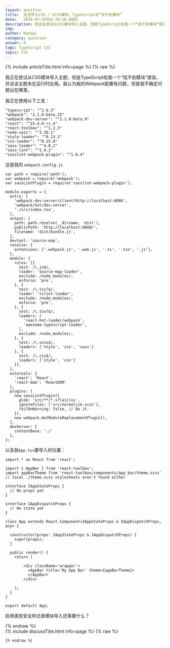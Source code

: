 ```yaml
---
layout: question
title:  无法导入CSS / SCSS模块。TypeScript说“找不到模块”
date:   2020-03-19T03:39:16.000Z
description: 我正在尝试从CSS模块导入主题，但是TypeScript给我一个“找不到模块”错误，并且该主题未在运行时应用。我认为我的Webpack配置有问题，但是我不...
img: 
author: MandyL
category: question
answer: 0
tags: TypeScript CSS
topic: CSS
---
```

<div class="article-root">
  <div class="article">
    {% include articleTitle.html info=page %}
    {% raw %}
    <div class="article-content"><p><font style="vertical-align: inherit;"><font style="vertical-align: inherit;">我正在尝试从CSS模块导入主题，但是TypeScript给我一个“找不到模块”错误，并且该主题未在运行时应用。</font><font style="vertical-align: inherit;">我认为我的Webpack配置有问题，但是我不确定问题出在哪里。</font></font></p>

<p><font style="vertical-align: inherit;"><font style="vertical-align: inherit;">我正在使用以下工具：</font></font></p>

<pre><code>"typescript": "^2.0.3"<font></font>
"webpack": "2.1.0-beta.25"<font></font>
"webpack-dev-server": "^2.1.0-beta.9"<font></font>
"react": "^15.4.0-rc.4"<font></font>
"react-toolbox": "^1.2.3"<font></font>
"node-sass": "^3.10.1"<font></font>
"style-loader": "^0.13.1"<font></font>
"css-loader": "^0.25.0"<font></font>
"sass-loader": "^4.0.2"<font></font>
"sass-lint": "^1.9.1"<font></font>
"sasslint-webpack-plugin": "^1.0.4"<font></font>
</code></pre>

<p><font style="vertical-align: inherit;"><font style="vertical-align: inherit;">这是我的 </font></font><code>webpack.config.js</code></p>

<pre><code>var path = require('path');<font></font>
var webpack = require('webpack');<font></font>
var sassLintPlugin = require('sasslint-webpack-plugin');<font></font>
<font></font>
module.exports = {<font></font>
  entry: [<font></font>
    'webpack-dev-server/client?http://localhost:8080',<font></font>
    'webpack/hot/dev-server',<font></font>
    './src/index.tsx',<font></font>
  ],<font></font>
  output: {<font></font>
    path: path.resolve(__dirname, 'dist'),<font></font>
    publicPath: 'http://localhost:8080/',<font></font>
    filename: 'dist/bundle.js',<font></font>
  },<font></font>
  devtool: 'source-map',<font></font>
  resolve: {<font></font>
    extensions: ['.webpack.js', '.web.js', '.ts', '.tsx', '.js'],<font></font>
  },<font></font>
  module: {<font></font>
    rules: [{<font></font>
      test: /\.js$/,<font></font>
      loader: 'source-map-loader',<font></font>
      exclude: /node_modules/,<font></font>
      enforce: 'pre',<font></font>
    }, {<font></font>
      test: /\.tsx?$/,<font></font>
      loader: 'tslint-loader',<font></font>
      exclude: /node_modules/,<font></font>
      enforce: 'pre',<font></font>
    }, {<font></font>
      test: /\.tsx?$/,<font></font>
      loaders: [<font></font>
        'react-hot-loader/webpack',<font></font>
        'awesome-typescript-loader',<font></font>
      ],<font></font>
      exclude: /node_modules/,<font></font>
    }, {<font></font>
      test: /\.scss$/,<font></font>
      loaders: ['style', 'css', 'sass']<font></font>
    }, {<font></font>
      test: /\.css$/,<font></font>
      loaders: ['style', 'css']<font></font>
    }],<font></font>
  },<font></font>
  externals: {<font></font>
    'react': 'React',<font></font>
    'react-dom': 'ReactDOM'<font></font>
  },<font></font>
  plugins: [<font></font>
    new sassLintPlugin({<font></font>
      glob: 'src/**/*.s?(a|c)ss',<font></font>
      ignoreFiles: ['src/normalize.scss'],<font></font>
      failOnWarning: false, // Do it.<font></font>
    }),<font></font>
    new webpack.HotModuleReplacementPlugin(),<font></font>
  ],<font></font>
  devServer: {<font></font>
    contentBase: './'<font></font>
  },<font></font>
};<font></font>
</code></pre>

<p><font style="vertical-align: inherit;"><font style="vertical-align: inherit;">以及我</font></font><code>App.tsx</code><font style="vertical-align: inherit;"><font style="vertical-align: inherit;">要导入的位置：</font></font></p>

<pre><code>import * as React from 'react';<font></font>
<font></font>
import { AppBar } from 'react-toolbox';<font></font>
import appBarTheme from 'react-toolbox/components/app_bar/theme.scss'<font></font>
// local ./theme.scss stylesheets aren't found either <font></font>
<font></font>
interface IAppStateProps {<font></font>
  // No props yet<font></font>
}<font></font>
<font></font>
interface IAppDispatchProps {<font></font>
  // No state yet<font></font>
}<font></font>
<font></font>
class App extends React.Component&lt;IAppStateProps &amp; IAppDispatchProps, any&gt; {<font></font>
<font></font>
  constructor(props: IAppStateProps &amp; IAppDispatchProps) {<font></font>
    super(props);<font></font>
  }<font></font>
<font></font>
  public render() {<font></font>
    return (<font></font>
<font></font>
        &lt;div className='wrapper'&gt;<font></font>
          &lt;AppBar title='My App Bar' theme={appBarTheme}&gt;<font></font>
          &lt;/AppBar&gt;<font></font>
        &lt;/div&gt;<font></font>
<font></font>
    );<font></font>
  }<font></font>
}<font></font>
<font></font>
export default App;<font></font>
</code></pre>

<p><font style="vertical-align: inherit;"><font style="vertical-align: inherit;">启用类型安全样式表模块导入还需要什么？</font></font></p></div>
    {% endraw %}
  </div>

  <div class="discuss-wrapper">
    {% include discussTitle.html info=page %}
    {% raw %}
    
    {% endraw %}
  </div>
<div>
